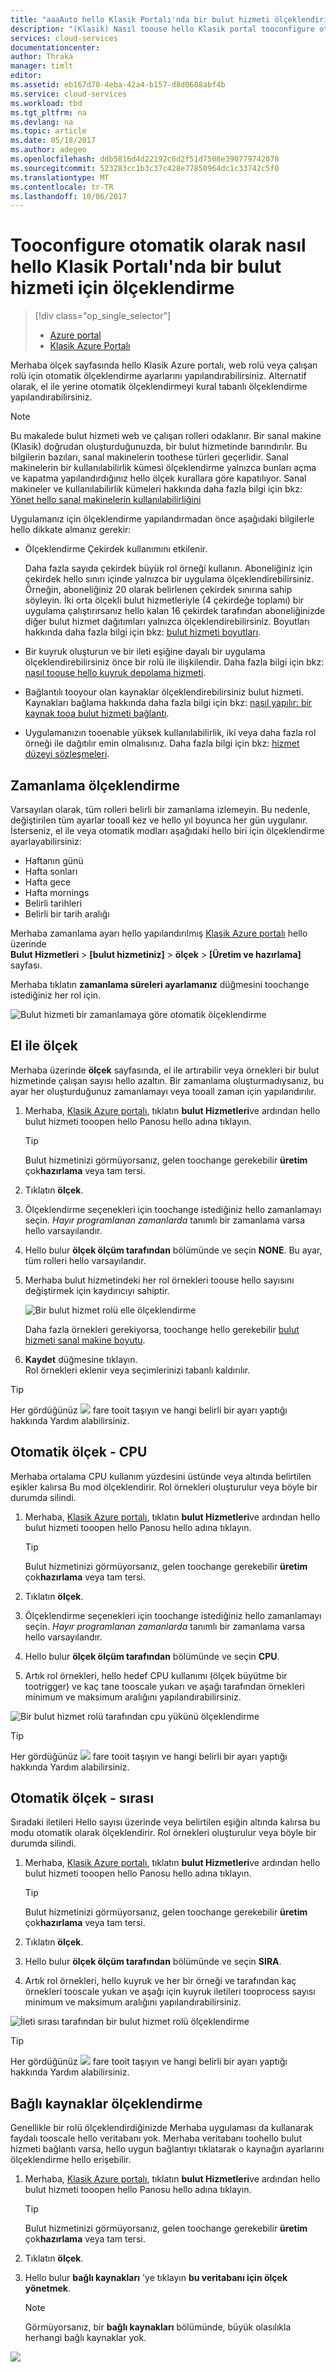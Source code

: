 ```yaml
---
title: "aaaAuto hello Klasik Portalı'nda bir bulut hizmeti ölçeklendirin | Microsoft Docs"
description: "(Klasik) Nasıl toouse hello Klasik portal tooconfigure otomatik ölçek kuralı için bir bulut hizmeti web rolü veya Azure çalışan rolünde öğrenin."
services: cloud-services
documentationcenter: 
author: Thraka
manager: timlt
editor: 
ms.assetid: eb167d70-4eba-42a4-b157-d8d0688abf4b
ms.service: cloud-services
ms.workload: tbd
ms.tgt_pltfrm: na
ms.devlang: na
ms.topic: article
ms.date: 05/18/2017
ms.author: adegeo
ms.openlocfilehash: ddb5816d4d22192c6d2f51d7508e390779742078
ms.sourcegitcommit: 523283cc1b3c37c428e77850964dc1c33742c5f0
ms.translationtype: MT
ms.contentlocale: tr-TR
ms.lasthandoff: 10/06/2017
---
```

# <a name="how-tooconfigure-auto-scaling-for-a-cloud-service-in-hello-classic-portal"></a>Tooconfigure otomatik olarak nasıl hello Klasik Portalı'nda bir bulut hizmeti için ölçeklendirme
> [!div class="op_single_selector"]
> * [Azure portal](cloud-services-how-to-scale-portal.md)
> * [Klasik Azure Portalı](cloud-services-how-to-scale.md)

Merhaba ölçek sayfasında hello Klasik Azure portalı, web rolü veya çalışan rolü için otomatik ölçeklendirme ayarlarını yapılandırabilirsiniz. Alternatif olarak, el ile yerine otomatik ölçeklendirmeyi kural tabanlı ölçeklendirme yapılandırabilirsiniz.

> [!NOTE]
> Bu makalede bulut hizmeti web ve çalışan rolleri odaklanır. Bir sanal makine (Klasik) doğrudan oluşturduğunuzda, bir bulut hizmetinde barındırılır. Bu bilgilerin bazıları, sanal makinelerin toothese türleri geçerlidir. Sanal makinelerin bir kullanılabilirlik kümesi ölçeklendirme yalnızca bunları açma ve kapatma yapılandırdığınız hello ölçek kurallara göre kapatılıyor. Sanal makineler ve kullanılabilirlik kümeleri hakkında daha fazla bilgi için bkz: [Yönet hello sanal makinelerin kullanılabilirliğini](../virtual-machines/windows/classic/configure-availability.md?toc=%2fazure%2fvirtual-machines%2fwindows%2fclassic%2ftoc.json)

Uygulamanız için ölçeklendirme yapılandırmadan önce aşağıdaki bilgilerle hello dikkate almanız gerekir:

* Ölçeklendirme Çekirdek kullanımını etkilenir.

    Daha fazla sayıda çekirdek büyük rol örneği kullanın. Aboneliğiniz için çekirdek hello sınırı içinde yalnızca bir uygulama ölçeklendirebilirsiniz. Örneğin, aboneliğiniz 20 olarak belirlenen çekirdek sınırına sahip söyleyin. İki orta ölçekli bulut hizmetleriyle (4 çekirdeğe toplamı) bir uygulama çalıştırırsanız hello kalan 16 çekirdek tarafından aboneliğinizde diğer bulut hizmet dağıtımları yalnızca ölçeklendirebilirsiniz. Boyutları hakkında daha fazla bilgi için bkz: [bulut hizmeti boyutları](cloud-services-sizes-specs.md).

* Bir kuyruk oluşturun ve bir ileti eşiğine dayalı bir uygulama ölçeklendirebilirsiniz önce bir rolü ile ilişkilendir. Daha fazla bilgi için bkz: [nasıl toouse hello kuyruk depolama hizmeti](../storage/queues/storage-dotnet-how-to-use-queues.md).

* Bağlantılı tooyour olan kaynaklar ölçeklendirebilirsiniz bulut hizmeti. Kaynakları bağlama hakkında daha fazla bilgi için bkz: [nasıl yapılır: bir kaynak tooa bulut hizmeti bağlantı](cloud-services-how-to-manage.md#how-to-link-a-resource-to-a-cloud-service).

* Uygulamanızın tooenable yüksek kullanılabilirlik, iki veya daha fazla rol örneği ile dağıtılır emin olmalısınız. Daha fazla bilgi için bkz: [hizmet düzeyi sözleşmeleri](https://azure.microsoft.com/support/legal/sla/).

## <a name="schedule-scaling"></a>Zamanlama ölçeklendirme
Varsayılan olarak, tüm rolleri belirli bir zamanlama izlemeyin. Bu nedenle, değiştirilen tüm ayarlar tooall kez ve hello yıl boyunca her gün uygulanır. İsterseniz, el ile veya otomatik modları aşağıdaki hello biri için ölçeklendirme ayarlayabilirsiniz:

* Haftanın günü
* Hafta sonları
* Hafta gece
* Hafta mornings
* Belirli tarihleri
* Belirli bir tarih aralığı

Merhaba zamanlama ayarı hello yapılandırılmış [Klasik Azure portalı](https://manage.windowsazure.com/) hello üzerinde  
**Bulut Hizmetleri** > **\[bulut hizmetiniz\]** > **ölçek**  >   **\[Üretim ve hazırlama\]**  sayfası.

Merhaba tıklatın **zamanlama süreleri ayarlamanız** düğmesini toochange istediğiniz her rol için.

![Bulut hizmeti bir zamanlamaya göre otomatik ölçeklendirme][scale_schedules]

## <a name="manual-scale"></a>El ile ölçek
Merhaba üzerinde **ölçek** sayfasında, el ile artırabilir veya örnekleri bir bulut hizmetinde çalışan sayısı hello azaltın. Bir zamanlama oluşturmadıysanız, bu ayar her oluşturduğunuz zamanlamayı veya tooall zaman için yapılandırılır.

1. Merhaba, [Klasik Azure portalı](https://manage.windowsazure.com/), tıklatın **bulut Hizmetleri**ve ardından hello bulut hizmeti tooopen hello Panosu hello adına tıklayın.
   
   > [!TIP]
   > Bulut hizmetinizi görmüyorsanız, gelen toochange gerekebilir **üretim** çok**hazırlama** veya tam tersi.

2. Tıklatın **ölçek**.
3. Ölçeklendirme seçenekleri için toochange istediğiniz hello zamanlamayı seçin. *Hayır programlanan zamanlarda* tanımlı bir zamanlama varsa hello varsayılandır.
4. Hello bulur **ölçek ölçüm tarafından** bölümünde ve seçin **NONE**. Bu ayar, tüm rolleri hello varsayılandır.
5. Merhaba bulut hizmetindeki her rol örnekleri toouse hello sayısını değiştirmek için kaydırıcıyı sahiptir.
   
    ![Bir bulut hizmet rolü elle ölçeklendirme][manual_scale]
   
    Daha fazla örnekleri gerekiyorsa, toochange hello gerekebilir [bulut hizmeti sanal makine boyutu](cloud-services-sizes-specs.md).
6. **Kaydet** düğmesine tıklayın.  
   Rol örnekleri eklenir veya seçimlerinizi tabanlı kaldırılır.

> [!TIP]
> Her gördüğünüz ![][tip_icon] fare tooit taşıyın ve hangi belirli bir ayarı yaptığı hakkında Yardım alabilirsiniz.

## <a name="automatic-scale---cpu"></a>Otomatik ölçek - CPU
Merhaba ortalama CPU kullanım yüzdesini üstünde veya altında belirtilen eşikler kalırsa Bu mod ölçeklendirir. Rol örnekleri oluşturulur veya böyle bir durumda silindi.

1. Merhaba, [Klasik Azure portalı](https://manage.windowsazure.com/), tıklatın **bulut Hizmetleri**ve ardından hello bulut hizmeti tooopen hello Panosu hello adına tıklayın.
   
   > [!TIP]
   > Bulut hizmetinizi görmüyorsanız, gelen toochange gerekebilir **üretim** çok**hazırlama** veya tam tersi.

2. Tıklatın **ölçek**.
3. Ölçeklendirme seçenekleri için toochange istediğiniz hello zamanlamayı seçin. *Hayır programlanan zamanlarda* tanımlı bir zamanlama varsa hello varsayılandır.
4. Hello bulur **ölçek ölçüm tarafından** bölümünde ve seçin **CPU**.
5. Artık rol örnekleri, hello hedef CPU kullanımı (ölçek büyütme bir tootrigger) ve kaç tane tooscale yukarı ve aşağı tarafından örnekleri minimum ve maksimum aralığını yapılandırabilirsiniz.

![Bir bulut hizmet rolü tarafından cpu yükünü ölçeklendirme][cpu_scale]

> [!TIP]
> Her gördüğünüz ![][tip_icon] fare tooit taşıyın ve hangi belirli bir ayarı yaptığı hakkında Yardım alabilirsiniz.

## <a name="automatic-scale---queue"></a>Otomatik ölçek - sırası
Sıradaki iletileri Hello sayısı üzerinde veya belirtilen eşiğin altında kalırsa bu modu otomatik olarak ölçeklendirir. Rol örnekleri oluşturulur veya böyle bir durumda silindi.

1. Merhaba, [Klasik Azure portalı](https://manage.windowsazure.com/), tıklatın **bulut Hizmetleri**ve ardından hello bulut hizmeti tooopen hello Panosu hello adına tıklayın.
   
   > [!TIP]
   > Bulut hizmetinizi görmüyorsanız, gelen toochange gerekebilir **üretim** çok**hazırlama** veya tam tersi.

2. Tıklatın **ölçek**.
3. Hello bulur **ölçek ölçüm tarafından** bölümünde ve seçin **SIRA**.
4. Artık rol örnekleri, hello kuyruk ve her bir örneği ve tarafından kaç örnekleri tooscale yukarı ve aşağı için kuyruk iletileri tooprocess sayısı minimum ve maksimum aralığını yapılandırabilirsiniz.

![İleti sırası tarafından bir bulut hizmet rolü ölçeklendirme][queue_scale]

> [!TIP]
> Her gördüğünüz ![][tip_icon] fare tooit taşıyın ve hangi belirli bir ayarı yaptığı hakkında Yardım alabilirsiniz.

## <a name="scale-linked-resources"></a>Bağlı kaynaklar ölçeklendirme
Genellikle bir rolü ölçeklendirdiğinizde Merhaba uygulaması da kullanarak faydalı tooscale hello veritabanı yok. Merhaba veritabanı toohello bulut hizmeti bağlantı varsa, hello uygun bağlantıyı tıklatarak o kaynağın ayarlarını ölçeklendirme hello erişebilir.

1. Merhaba, [Klasik Azure portalı](https://manage.windowsazure.com/), tıklatın **bulut Hizmetleri**ve ardından hello bulut hizmeti tooopen hello Panosu hello adına tıklayın.
   
   > [!TIP]
   > Bulut hizmetinizi görmüyorsanız, gelen toochange gerekebilir **üretim** çok**hazırlama** veya tam tersi.

2. Tıklatın **ölçek**.
3. Hello bulur **bağlı kaynakları** 'ye tıklayın **bu veritabanı için ölçek yönetmek**.
   
   > [!NOTE]
   > Görmüyorsanız, bir **bağlı kaynakları** bölümünde, büyük olasılıkla herhangi bağlı kaynaklar yok.

![][linked_resource]

[manual_scale]: ./media/cloud-services-how-to-scale/manual-scale.png
[queue_scale]: ./media/cloud-services-how-to-scale/queue-scale.png
[cpu_scale]: ./media/cloud-services-how-to-scale/cpu-scale.png
[tip_icon]: ./media/cloud-services-how-to-scale/tip.png
[scale_schedules]: ./media/cloud-services-how-to-scale/schedules.png
[scale_popup]: ./media/cloud-services-how-to-scale/schedules-dialog.png
[linked_resource]: ./media/cloud-services-how-to-scale/linked-resources.png
